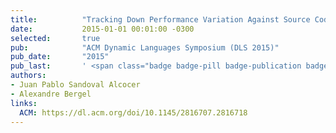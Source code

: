 ```yaml
---
title:          "Tracking Down Performance Variation Against Source Code Evolution"
date:           2015-01-01 00:01:00 -0300
selected:       true
pub:            "ACM Dynamic Languages Symposium (DLS 2015)"
pub_date:       "2015"
pub_last:       ' <span class="badge badge-pill badge-publication badge-primary">DLS</span> <span class="badge badge-pill badge-publication badge-info">Main Research Track</span>'
authors:
- Juan Pablo Sandoval Alcocer
- Alexandre Bergel
links:
  ACM: https://dl.acm.org/doi/10.1145/2816707.2816718
---
```

